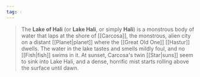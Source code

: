 ```yaml
---
tag: 💧
---
```

> The **Lake of Hali** (or **Lake Hali**, or simply **Hali**) is a monstrous body of water that laps at the shore of [[Carcosa]], the monstrous, alien city on a distant [[Planet|planet]] where the [[Great Old One]] [[Hastur]] dwells. The water in the lake tastes and smells mildly foul, and no [[Fish|fish]] swims in it. At sunset, Carcosa's twin [[Star|suns]] seem to sink into Lake Hali, and a dense, horrific mist starts rolling above the surface until dawn.







